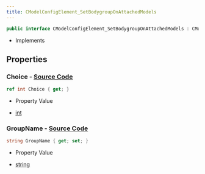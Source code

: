 ```yaml
---
title: CModelConfigElement_SetBodygroupOnAttachedModels
---
```


```csharp
public interface CModelConfigElement_SetBodygroupOnAttachedModels : CModelConfigElement, ISchemaClass<CModelConfigElement>, ISchemaClass<CModelConfigElement_SetBodygroupOnAttachedModels>, ISchemaField, ISchemaClass, INativeHandle
```

- Implements

## Properties

### **Choice** - [Source Code](https://github.com/swiftly-solution/swiftlys2/blob/main/managed/src/SwiftlyS2.Generated/Schemas/Interfaces/CModelConfigElement_SetBodygroupOnAttachedModels.cs#L18)

```csharp
ref int Choice { get; }
```

- Property Value

- [int](https://learn.microsoft.com/dotnet/api/system.int32)

### **GroupName** - [Source Code](https://github.com/swiftly-solution/swiftlys2/blob/main/managed/src/SwiftlyS2.Generated/Schemas/Interfaces/CModelConfigElement_SetBodygroupOnAttachedModels.cs#L16)

```csharp
string GroupName { get; set; }
```

- Property Value

- [string](https://learn.microsoft.com/dotnet/api/system.string)

